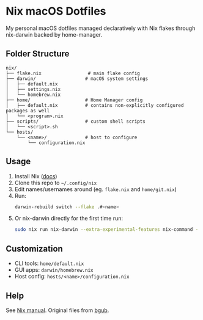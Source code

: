 # Nix macOS Dotfiles

My personal macOS dotfiles managed declaratively with Nix flakes through nix-darwin backed by home-manager.

## Folder Structure

```
nix/
├── flake.nix                 # main flake config
├── darwin/                  # macOS system settings
│   ├── default.nix
│   ├── settings.nix
│   └── homebrew.nix
├── home/                    # Home Manager config
│   ├── default.nix          # contains non-explicitly configured packages as well
│   └── <program>.nix
├── scripts/                 # custom shell scripts
│   └── <script>.sh
└── hosts/
    └── <name>/              # host to configure
        └── configuration.nix
```

## Usage

1. Install Nix ([docs](https://docs.determinate.systems/#products))
2. Clone this repo to `~/.config/nix`
3. Edit names/usernames around (eg. `flake.nix` and `home/git.nix`)
4. Run:  
    ```bash
    darwin-rebuild switch --flake .#<name>
    ```
5. Or nix-darwin directly for the first time run:  
    ```bash
    sudo nix run nix-darwin --extra-experimental-features nix-command --extra-experimental-features flakes -- switch --flake ~/.config/nix
    ```

## Customization

- CLI tools: `home/default.nix`
- GUI apps: `darwin/homebrew.nix`
- Host config: `hosts/<name>/configuration.nix`

## Help

See [Nix manual](https://nixos.org/manual/nix/stable/).
Original files from [bgub](https://github.com/bgub/nix-macos-starter).
